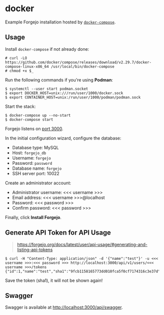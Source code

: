 # docker

Example Forgejo installation hosted by [`docker-compose`](https://github.com/docker/compose).

## Usage

Install `docker-compose` if not already done:

```command
# curl -LO https://github.com/docker/compose/releases/download/v2.29.7/docker-compose-linux-x86_64 /usr/local/bin/docker-compose
# chmod +x $_
```

Run the following commands if you're using **Podman**:

```command
$ systemctl --user start podman.socket
$ export DOCKER_HOST=unix:///run/user/1000/docker.sock
$ export CONTAINER_HOST=unix:/run/user/1000/podman/podman.sock
```

Start the stack:

```command
$ docker-compose up --no-start
$ docker-compose start
```

Forgejo listens on [port 3000](http://localhost:3000).

In the initial configuration wizard, configure the database:

- Database type: MySQL
- Host: `forgejo_db`
- Username: `forgejo`
- Password: `password`
- Database name: `forgejo`
- SSH server port: 10022

Create an administrator account:

- Administrator username: <<< username >>>
- Email address: <<< username >>>@localhost
- Password: <<< password >>>
- Confirm password: <<< password >>>

Finally, click **Install Forgejo**.

## Generate API Token for API Usage

> https://forgejo.org/docs/latest/user/api-usage/#generating-and-listing-api-tokens

```command
$ curl -H "Content-Type: application/json" -d '{"name":"test"}' -u <<< username >>>:<<< password >>> http://localhost:3000/api/v1/users/<<< username >>>/tokens
{"id":1,"name":"test","sha1":"9fcb1158165773dd010fca5f0cf7174316c3e37d","token_last_eight":"16c3e37d"}
```

Save the token (sha1), it will not be shown again!

## Swagger

Swagger is available at <http://localhost:3000/api/swagger>.

